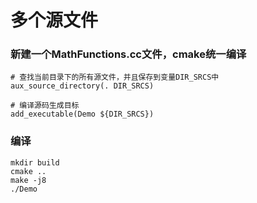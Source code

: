 # 多个源文件
### 新建一个MathFunctions.cc文件，cmake统一编译
```
# 查找当前目录下的所有源文件，并且保存到变量DIR_SRCS中
aux_source_directory(. DIR_SRCS)

# 编译源码生成目标
add_executable(Demo ${DIR_SRCS})
```
### 编译
```
mkdir build
cmake ..
make -j8
./Demo
```
